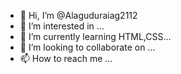 - 👋 Hi, I’m @Alaguduraiag2112
- 👀 I’m interested in ...
- 🌱 I’m currently learning  HTML,CSS...
- 💞️ I’m looking to collaborate on ...
- 📫 How to reach me ...

<!---
Alaguduraiag2112/Alaguduraiag2112 is a ✨ special ✨ repository because its `README.md` (this file) appears on your GitHub profile.
You can click the Preview link to take a look at your changes.
--->
